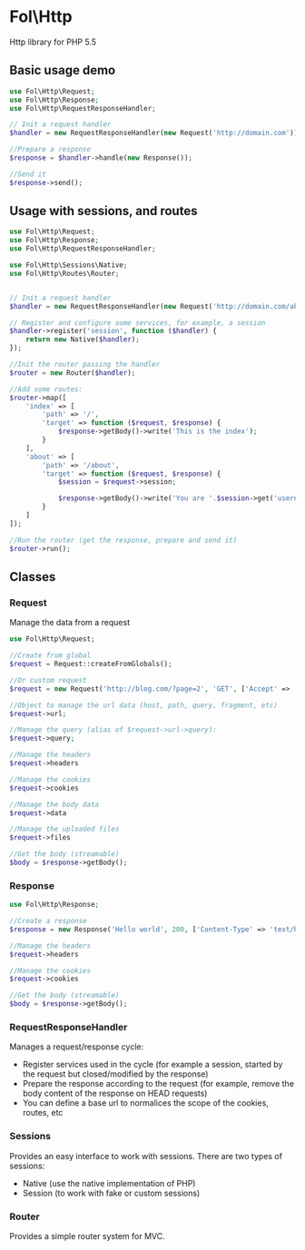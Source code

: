 Fol\Http
========

Http library for PHP 5.5

## Basic usage demo

```php
use Fol\Http\Request;
use Fol\Http\Response;
use Fol\Http\RequestResponseHandler;

// Init a request handler
$handler = new RequestResponseHandler(new Request('http://domain.com'));

//Prepare a response
$response = $handler->handle(new Response());

//Send it
$response->send();
```

## Usage with sessions, and routes

```php
use Fol\Http\Request;
use Fol\Http\Response;
use Fol\Http\RequestResponseHandler;

use Fol\Http\Sessions\Native;
use Fol\Http\Routes\Router;


// Init a request handler
$handler = new RequestResponseHandler(new Request('http://domain.com/about'));

// Register and configure some services, for example, a session
$handler->register('session', function ($handler) {
	return new Native($handler);
});

//Init the router passing the handler
$router = new Router($handler);

//Add some routes:
$router->map([
	'index' => [
		'path' => '/',
		'target' => function ($request, $response) {
			$response->getBody()->write('This is the index');
		}
	],
	'about' => [
		'path' => '/about',
		'target' => function ($request, $response) {
			$session = $request->session;

			$response->getBody()->write('You are '.$session->get('username'));
		}
	]
]);

//Run the router (get the response, prepare and send it)
$router->run();
```


## Classes

### Request

Manage the data from a request

```php
use Fol\Http\Request;

//Create from global
$request = Request::createFromGlobals();

//Or custom request
$request = new Request('http://blog.com/?page=2', 'GET', ['Accept' => 'text/html']);

//Object to manage the url data (host, path, query, fragment, etc)
$request->url;

//Manage the query (alias of $request->url->query):
$request->query;

//Manage the headers
$request->headers

//Manage the cookies
$request->cookies

//Manage the body data
$request->data

//Manage the uploaded files
$request->files

//Get the body (streamable)
$body = $response->getBody();
```

### Response

```php
use Fol\Http\Response;

//Create a response
$response = new Response('Hello world', 200, ['Content-Type' => 'text/html']);

//Manage the headers
$request->headers

//Manage the cookies
$request->cookies

//Get the body (streamable)
$body = $response->getBody();
```

### RequestResponseHandler

Manages a request/response cycle:

* Register services used in the cycle (for example a session, started by the request but closed/modified by the response)
* Prepare the response according to the request (for example, remove the body content of the response on HEAD requests)
* You can define a base url to normalices the scope of the cookies, routes, etc

### Sessions

Provides an easy interface to work with sessions. There are two types of sessions:

* Native (use the native implementation of PHP)
* Session (to work with fake or custom sessions)

### Router

Provides a simple router system for MVC.
